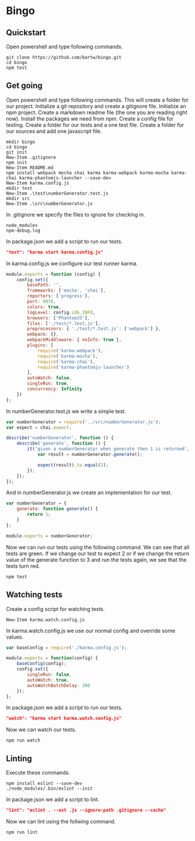 # Bingo

## Quickstart

Open powershell and type following commands.

```shell
git clone https://github.com/bartw/bingo.git
cd bingo
npm test
```

## Get going

Open powershell and type following commands.
This will create a folder for our project. 
Initialize a git repository and create a gitignore file.
Initialize an npm project.
Create a markdown readme file (the one you are reading right now).
Install the packages we need from npm.
Create a config file for testing.
Create a folder for our tests and a one test file.
Create a folder for our sources and add one javascript file.

```shell
mkdir bingo
cd bingo
git init
New-Item .gitignore
npm init
New-Item README.md
npm install webpack mocha chai karma karma-webpack karma-mocha karma-chai karma-phantomjs-launcher --save-dev
New-Item karma.config.js
mkdir test
New-Item .\test\numberGenerator.test.js
mkdir src
New-Item .\src\numberGenerator.js
```

In .gitignore we specify the files to ignore for checking in.

```
node_modules
npm-debug.log
```

In package.json we add a script to run our tests.

```json
"test": "karma start karma.config.js"
```

In karma.config.js we configure our test runner karma.

```js
module.exports = function (config) {
    config.set({
        basePath: '',
        frameworks: ['mocha', 'chai'],
        reporters: ['progress'],
        port: 9876,
        colors: true,
        logLevel: config.LOG_INFO,
        browsers: ['PhantomJS'],
        files: ['./test/*.test.js'],
        preprocessors: { './test/*.test.js': ['webpack'] },
        webpack: {},
        webpackMiddleware: { noInfo: true },
        plugins: [
            require('karma-webpack'),
            require('karma-mocha'),
            require('karma-chai'),  
            require('karma-phantomjs-launcher')
        ],
        autoWatch: false,
        singleRun: true,
        concurrency: Infinity
    })
};
```

In numberGenerator.test.js we write a simple test.

```js
var numberGenerator = require('../src/numberGenerator.js');
var expect = chai.expect;

describe('numberGenerator', function () {
    describe('generate', function () {
        it('given a numberGenerator when generate then 1 is returned', function () {
            var result = numberGenerator.generate();

            expect(result).to.equal(1);
        });
    });
});
```

And in numberGenerator.js we create an implementation for our test.

```js
var numberGenerator = {
    generate: function generate() {
        return 1;
    }
};

module.exports = numberGenerator;
```

Now we can run our tests using the following command.
We can see that all tests are green.
If we change our test to expect 2 or if we change the return value of the generate function to 3 and run the tests again, we see that the tests turn red.

```shell
npm test
```

## Watching tests

Create a config script for watching tests.

```shell
New-Item karma.watch.config.js
```

In karma.watch.config.js we use our normal config and override some values.

```js
var baseConfig = require('./karma.config.js');

module.exports = function(config) {
    baseConfig(config);
    config.set({
        singleRun: false,
        autoWatch: true,
        autoWatchBatchDelay: 300
    });
};
```

In package.json we add a script to run our tests.

```json
"watch": "karma start karma.watch.config.js"
```

Now we can watch our tests.

```shell
npm run watch
```

## Linting

Execute these commands.

```shell
npm install eslint --save-dev
./node_modules/.bin/eslint --init
```

In package.json we add a script to lint.

```json
"lint": "eslint . --ext .js --ignore-path .gitignore --cache"
```

Now we can lint using the follwing command.

```shell
npm run lint
```